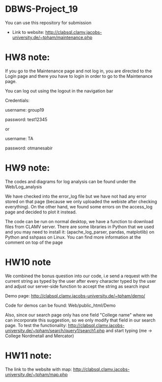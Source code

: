 # DBWS-Project_19
You can use this repository for submission
- Link to website: http://clabsql.clamv.jacobs-university.de/~tpham/maintenance.php

# HW8 note: 
If you go to the Maintenance page and not log in, you are directed to the Login page and there you have to login in order to go to the Maintenance page.

You can log out using the logout in the navigation bar


Credentials:


username: group19

password: test12345

or

username: TA

password: otmanesabir


# HW9 note:

The codes and diagrams for log analysis can be found under the Web/Log_analysis

We have checked into the error_log file but we have not had any error stored on that page (because we only uploaded the webiste after checking everything). On the other hand, we found some errors on the access_log page and decided to plot it instead. 

The code can be run on normal desktop, we have a function to download files from CLAMV server. There are some libraries in Python that we used and you may need to install it:
(apache_log_parser, pandas, matplotlib) on Python and sshpass on Linux. You can find more information at the comment on top of the page

# HW10 note

We combined the bonus question into our code, i.e send a request with the current string as typed by the user after every character typed by the user and
adjust our server-side function to accept the string as search input

Demo page: http://clabsql.clamv.jacobs-university.de/~tpham/demo/

Code for demos can be found: Web/public_html/Demo

Also, since our search page only has one field "College name" where we can incorporate this suggestion, so we only modify that field in our search page. To test the functionality: http://clabsql.clamv.jacobs-university.de/~tpham/search/query1/search1.php and start typing (me -> College Nordmetall and Mercator)


# HW11 note:

The link to the website with map: http://clabsql.clamv.jacobs-university.de/~tpham/map.php

